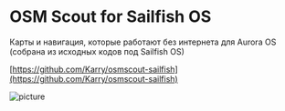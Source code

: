 OSM Scout for Sailfish OS
===================

Карты и навигация, которые работают без интернета для Aurora OS (собрана из исходных кодов под Sailfish OS)

[https://github.com/Karry/osmscout-sailfish](https://github.com/Karry/osmscout-sailfish)

![picture](../data/osmscout-sailfish.png)